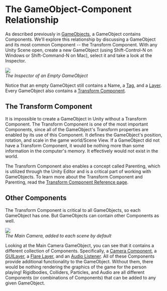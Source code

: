The GameObject-Component Relationship
=====================================


As described previously in [GameObjects](GameObjects.html), a GameObject contains Components.  We'll explore this relationship by discussing a GameObject and its most common Component -- the <span class=component>Transform</span> Component.  With any Unity Scene open, create a new GameObject (using <span class=menu>Shift-Control-N</span> on Windows or <span class=menu>Shift-Command-N</span> on Mac), select it and take a look at the <span class=keyword>Inspector</span>.

![](http://docwiki.hq.unity3d.com/uploads/Main/EmptyGO.png)  
_The Inspector of an Empty GameObject_

Notice that an empty GameObject still contains a Name, a [Tag](Tags.html), and a [Layer](Layers.html). Every GameObject also contains a [Transform Component](class-Transform.html). 


The Transform Component
-----------------------


It is impossible to create a GameObject in Unity without a Transform Component. The Transform Component is one of the most important Components, since all of the GameObject's Transform properties are enabled by its use of this Component.  It defines the GameObject's position, rotation, and scale in the game world/Scene View.  If a GameObject did not have a Transform Component, it would be nothing more than some information in the computer's memory.  It effectively would not exist in the world.

The Transform Component also enables a concept called <span class=keyword>Parenting</span>, which is utilized through the <span class=keyword>Unity Editor</span> and is a critical part of working with GameObjects. To learn more about the Transform Component and Parenting, read the [Transform Component Reference page](class-Transform.html).


Other Components
----------------


The Transform Component is critical to all GameObjects, so each GameObject has one. But GameObjects can contain other Components as well.

![](http://docwiki.hq.unity3d.com/uploads/Main/GameObject-maincamera.png)  
_The Main Camera, added to each scene by default_

Looking at the Main Camera GameObject, you can see that it contains a different collection of Components.  Specifically, a [Camera Component](class-Camera.html), a [GUILayer](class-GUILayer.html), a [Flare Layer](class-FlareLayer.html), and an [Audio Listener](class-AudioListener.html).  All of these Components provide additional functionality to the GameObject.  Without them, there would be nothing rendering the graphics of the game for the person playing!  Rigidbodies, Colliders, Particles, and Audio are all different Components (or combinations of Components) that can be added to any given GameObject.


